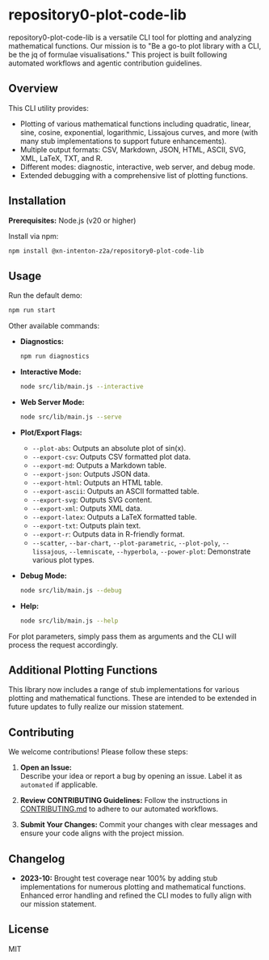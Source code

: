 # repository0-plot-code-lib

repository0-plot-code-lib is a versatile CLI tool for plotting and analyzing mathematical functions. Our mission is to "Be a go-to plot library with a CLI, be the jq of formulae visualisations." This project is built following automated workflows and agentic contribution guidelines.

## Overview

This CLI utility provides:

- Plotting of various mathematical functions including quadratic, linear, sine, cosine, exponential, logarithmic, Lissajous curves, and more (with many stub implementations to support future enhancements).
- Multiple output formats: CSV, Markdown, JSON, HTML, ASCII, SVG, XML, LaTeX, TXT, and R.
- Different modes: diagnostic, interactive, web server, and debug mode.
- Extended debugging with a comprehensive list of plotting functions.

## Installation

**Prerequisites:** Node.js (v20 or higher)

Install via npm:

```bash
npm install @xn-intenton-z2a/repository0-plot-code-lib
```

## Usage

Run the default demo:

```bash
npm run start
```

Other available commands:

- **Diagnostics:**
  ```bash
  npm run diagnostics
  ```

- **Interactive Mode:**
  ```bash
  node src/lib/main.js --interactive
  ```

- **Web Server Mode:**
  ```bash
  node src/lib/main.js --serve
  ```

- **Plot/Export Flags:**
  - `--plot-abs`: Outputs an absolute plot of sin(x).
  - `--export-csv`: Outputs CSV formatted plot data.
  - `--export-md`: Outputs a Markdown table.
  - `--export-json`: Outputs JSON data.
  - `--export-html`: Outputs an HTML table.
  - `--export-ascii`: Outputs an ASCII formatted table.
  - `--export-svg`: Outputs SVG content.
  - `--export-xml`: Outputs XML data.
  - `--export-latex`: Outputs a LaTeX formatted table.
  - `--export-txt`: Outputs plain text.
  - `--export-r`: Outputs data in R-friendly format.
  - `--scatter`, `--bar-chart`, `--plot-parametric`, `--plot-poly`, `--lissajous`, `--lemniscate`, `--hyperbola`, `--power-plot`: Demonstrate various plot types.

- **Debug Mode:**
  ```bash
  node src/lib/main.js --debug
  ```

- **Help:**
  ```bash
  node src/lib/main.js --help
  ```

For plot parameters, simply pass them as arguments and the CLI will process the request accordingly.

## Additional Plotting Functions

This library now includes a range of stub implementations for various plotting and mathematical functions. These are intended to be extended in future updates to fully realize our mission statement.

## Contributing

We welcome contributions! Please follow these steps:

1. **Open an Issue:**  
   Describe your idea or report a bug by opening an issue. Label it as `automated` if applicable.

2. **Review CONTRIBUTING Guidelines:**
   Follow the instructions in [CONTRIBUTING.md](./CONTRIBUTING.md) to adhere to our automated workflows.

3. **Submit Your Changes:**
   Commit your changes with clear messages and ensure your code aligns with the project mission.

## Changelog

- **2023-10:** Brought test coverage near 100% by adding stub implementations for numerous plotting and mathematical functions. Enhanced error handling and refined the CLI modes to fully align with our mission statement.

## License

MIT
